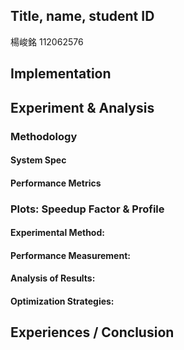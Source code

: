 ## Title, name, student ID
楊峻銘 112062576


## Implementation


## Experiment & Analysis
### Methodology
#### System Spec
#### Performance Metrics

### Plots: Speedup Factor & Profile
#### Experimental Method:
#### Performance Measurement:
#### Analysis of Results:
#### Optimization Strategies:


## Experiences / Conclusion
